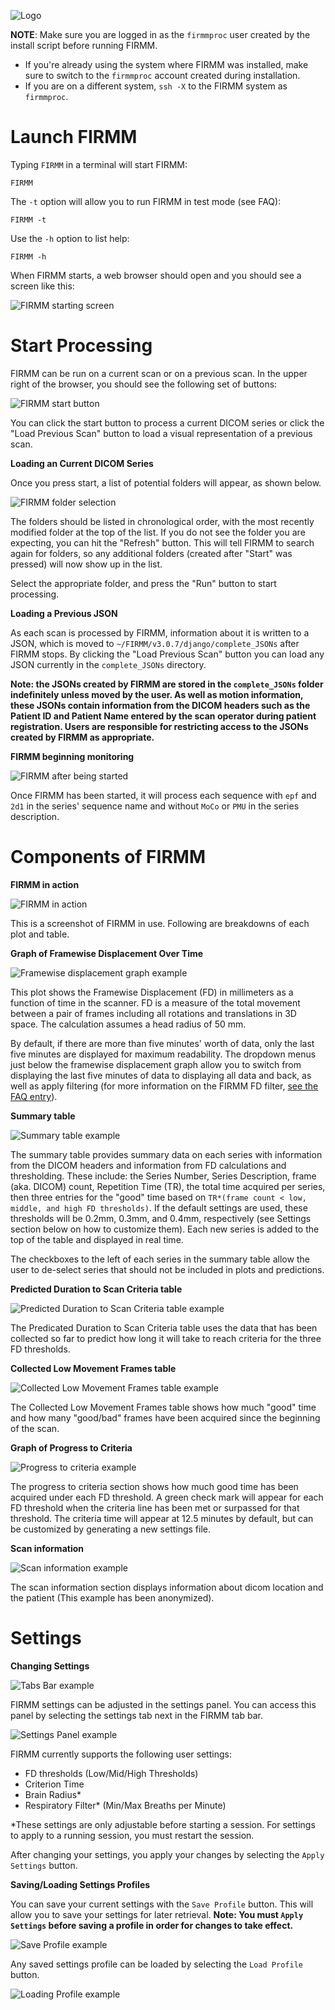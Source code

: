 ![Logo](img/FirmmLogo.png)

**NOTE**: Make sure you are logged in as the `firmmproc` user created by the install script before running FIRMM.

* If you're already using the system where FIRMM was installed, make sure to switch to the `firmmproc` account created during installation.
* If you are on a different system, `ssh -X` to the FIRMM system as `firmmproc`.

# Launch FIRMM

Typing `FIRMM` in a terminal will start FIRMM:

```
FIRMM
```

The `-t` option will allow you to run FIRMM in test mode (see FAQ):

```
FIRMM -t
```

Use the `-h` option to list help:

```
FIRMM -h
```

When FIRMM starts, a web browser should open and you should see a screen like this:

![FIRMM starting screen](img/FIRMM_start_screen.png)

<div class="page-break"></div>

# Start Processing
FIRMM can be run on a current scan or on a previous scan.
In the upper right of the browser, you should see the following set of buttons:

![FIRMM start button](img/FIRMM_start_button_v3.png)

You can click the start button to process a current DICOM series or click the "Load Previous Scan" button to load a visual representation of a previous scan.

**Loading an Current DICOM Series**

Once you press start, a list of potential folders will appear, as shown below.

![FIRMM folder selection](img/FIRMM_FolderSelection.png)

The folders should be listed in chronological order, with the most recently modified folder at the top of the list. If you do not see the folder you are expecting, you can hit the "Refresh" button. This will tell FIRMM to search again for folders, so any additional folders (created after "Start" was pressed) will now show up in the list.     

Select the appropriate folder, and press the "Run" button to start processing.

**Loading a Previous JSON**

As each scan is processed by FIRMM, information about it is written to a JSON, which is moved to `~/FIRMM/v3.0.7/django/complete_JSONs` after FIRMM stops. By clicking the "Load Previous Scan" button you can load any JSON currently in the `complete_JSONs` directory.

**Note: the JSONs created by FIRMM are stored in the `complete_JSONs` folder indefinitely unless moved by the user. As well as motion information, these JSONs contain information from the DICOM headers such as the Patient ID and Patient Name entered by the scan operator during patient registration. Users are responsible for restricting access to the JSONs created by FIRMM as appropriate.**

<div class="page-break"></div>

**FIRMM beginning monitoring**

![FIRMM after being started](img/FIRMM_started.png)

Once FIRMM has been started, it will process each sequence with `epf` and `2d1` in the series' sequence name and without `MoCo` or `PMU` in the series description.

<div class="page-break"></div>

# Components of FIRMM

**FIRMM in action**

![FIRMM in action](img/FIRMM_action_screen.png)

This is a screenshot of FIRMM in use.  Following are breakdowns of each plot and table.

<div class="page-break"></div>

**Graph of Framewise Displacement Over Time**

![Framewise displacement graph example](img/framewise_displacement.png)

This plot shows the Framewise Displacement (FD) in millimeters as a function of time in the scanner.  FD is a measure of the total movement between a pair of frames including all rotations and translations in 3D space.  The calculation assumes a head radius of 50 mm.

By default, if there are more than five minutes' worth of data, only the last five minutes are displayed for maximum readability. The dropdown menus just below the framewise displacement graph allow you to switch from displaying the last five minutes of data to displaying all data and back, as well as apply filtering (for more information on the FIRMM FD filter, [see the FAQ entry](FAQ.md#what-is-the-firmm-fd-filter)).

**Summary table**

![Summary table example](img/summary_table.png)

The summary table provides summary data on each series with information from the DICOM headers and information from FD calculations and thresholding.  These include: the Series Number, Series Description, frame (aka. DICOM) count, Repetition Time (TR), the total time acquired per series, then three entries for the "good" time based on `TR*(frame count < low, middle, and high FD thresholds)`. If the default settings are used, these thresholds will be 0.2mm, 0.3mm, and 0.4mm, respectively (see Settings section below on how to customize them). Each new series is added to the top of the table and displayed in real time.

The checkboxes to the left of each series in the summary table allow the user to de-select series that should not be included in plots and predictions.

<div class="page-break"></div>

**Predicted Duration to Scan Criteria table**

![Predicted Duration to Scan Criteria table example](img/predicted_table.png)

The Predicated Duration to Scan Criteria table uses the data that has been collected so far to predict how long it will take to reach criteria for the three FD thresholds.

**Collected Low Movement Frames table**

![Collected Low Movement Frames table example](img/collected_low_movement_table.png)

The Collected Low Movement Frames table shows how much "good" time and how many "good/bad" frames have been acquired since the beginning of the scan.

**Graph of Progress to Criteria**

![Progress to criteria example](img/progress_to_criteria.png)

The progress to criteria section shows how much good time has been acquired under each FD threshold. A green check mark will appear for each FD threshold when the criteria line has been met or surpassed for that threshold. The criteria time will appear at 12.5 minutes by default, but can be customized by generating a new settings file.

**Scan information**

![Scan information example](img/scan_information.png)

The scan information section displays information about dicom location and the patient (This example has been anonymized).

# Settings

**Changing Settings**

![Tabs Bar example](img/tabsbar.png)

FIRMM settings can be adjusted in the settings panel. You can access this panel by selecting the settings tab next in the FIRMM tab bar.

![Settings Panel example](img/settings.png)

FIRMM currently supports the following user settings:

- FD thresholds (Low/Mid/High Thresholds)
- Criterion Time
- Brain Radius\*
- Respiratory Filter\* (Min/Max Breaths per Minute)

\*These settings are only adjustable before starting a session. For settings to apply to a running session, you must restart the session.

After changing your settings, you apply your changes by selecting the `Apply Settings` button.

**Saving/Loading Settings Profiles**

You can save your current settings with the `Save Profile` button. This will allow you to save your settings for later retrieval. **Note: You must `Apply Settings` before saving a profile in order for changes to take effect.**

![Save Profile example](img/save.png)

Any saved settings profile can be loaded by selecting the `Load Profile` button.

![Loading Profile example](img/load.png)
